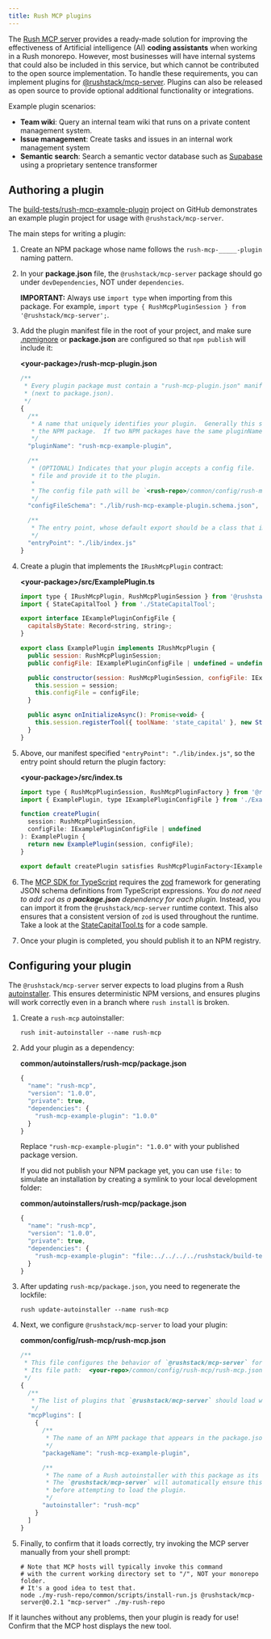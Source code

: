 ```yaml
---
title: Rush MCP plugins
---
```


The [Rush MCP server](./rush_mcp.md) provides a ready-made solution for improving the effectiveness of Artificial intelligence (AI) **coding assistants** when working in a Rush monorepo. However, most businesses will have internal systems that could also be included in this service, but which cannot be contributed to the open source implementation. To handle these requirements, you can implement plugins for [@rushstack/mcp-server](https://www.npmjs.com/package/@rushstack/mcp-server). Plugins can also be released as open source to provide optional additional functionality or integrations.

Example plugin scenarios:

- **Team wiki**: Query an internal team wiki that runs on a private content management system.
- **Issue management**: Create tasks and issues in an internal work management system
- **Semantic search**: Search a semantic vector database such as [Supabase](https://supabase.com/docs/guides/ai/semantic-search) using a proprietary sentence transformer

## Authoring a plugin

The [build-tests/rush-mcp-example-plugin](https://github.com/microsoft/rushstack/tree/main/build-tests/rush-mcp-example-plugin) project on GitHub demonstrates an example plugin project for usage with `@rushstack/mcp-server`.

The main steps for writing a plugin:

1. Create an NPM package whose name follows the `rush-mcp-_____-plugin` naming pattern.

2. In your **package.json** file, the `@rushstack/mcp-server` package should go under `devDependencies`, NOT under `dependencies`.

   **IMPORTANT:** Always use `import type` when importing from this package. For example, `import type { RushMcpPluginSession } from '@rushstack/mcp-server';`.

3. Add the plugin manifest file in the root of your project, and make sure [.npmignore](https://github.com/microsoft/rushstack/blob/main/build-tests/rush-mcp-example-plugin/.npmignore) or **package.json** are configured so that `npm publish` will include it:

   **&lt;your-package&gt;/rush-mcp-plugin.json**

   ```js
   /**
    * Every plugin package must contain a "rush-mcp-plugin.json" manifest in the top-level folder
    * (next to package.json).
    */
   {
     /**
      * A name that uniquely identifies your plugin.  Generally this should be the same name as
      * the NPM package.  If two NPM packages have the same pluginName, they cannot be loaded together.
      */
     "pluginName": "rush-mcp-example-plugin",

     /**
      * (OPTIONAL) Indicates that your plugin accepts a config file.  The MCP server will load this
      * file and provide it to the plugin.
      *
      * The config file path will be `<rush-repo>/common/config/rush-mcp/<plugin-name>.json`.
      */
     "configFileSchema": "./lib/rush-mcp-example-plugin.schema.json",

     /**
      * The entry point, whose default export should be a class that implements
      */
     "entryPoint": "./lib/index.js"
   }
   ```

4. Create a plugin that implements the `IRushMcpPlugin` contract:

   **&lt;your-package&gt;/src/ExamplePlugin.ts**

   ```js
   import type { IRushMcpPlugin, RushMcpPluginSession } from '@rushstack/mcp-server';
   import { StateCapitalTool } from './StateCapitalTool';

   export interface IExamplePluginConfigFile {
     capitalsByState: Record<string, string>;
   }

   export class ExamplePlugin implements IRushMcpPlugin {
     public session: RushMcpPluginSession;
     public configFile: IExamplePluginConfigFile | undefined = undefined;

     public constructor(session: RushMcpPluginSession, configFile: IExamplePluginConfigFile | undefined) {
       this.session = session;
       this.configFile = configFile;
     }

     public async onInitializeAsync(): Promise<void> {
       this.session.registerTool({ toolName: 'state_capital' }, new StateCapitalTool(this));
     }
   }
   ```

5. Above, our manifest specified `"entryPoint": "./lib/index.js"`, so the entry point should return the plugin factory:

   **&lt;your-package&gt;/src/index.ts**

   ```js
   import type { RushMcpPluginSession, RushMcpPluginFactory } from '@rushstack/mcp-server';
   import { ExamplePlugin, type IExamplePluginConfigFile } from './ExamplePlugin';

   function createPlugin(
     session: RushMcpPluginSession,
     configFile: IExamplePluginConfigFile | undefined
   ): ExamplePlugin {
     return new ExamplePlugin(session, configFile);
   }

   export default createPlugin satisfies RushMcpPluginFactory<IExamplePluginConfigFile>;
   ```

6. The [MCP SDK for TypeScript](https://github.com/modelcontextprotocol/typescript-sdk) requires the [zod](https://www.npmjs.com/package/zod) framework for generating JSON schema definitions from TypeScript expressions. _You do not need to add `zod` as a **package.json** dependency for each plugin._ Instead, you can import it from the `@rushstack/mcp-server` runtime context. This also ensures that a consistent version of `zod` is used throughout the runtime. Take a look at the [StateCapitalTool.ts](https://github.com/microsoft/rushstack/blob/main/build-tests/rush-mcp-example-plugin/src/StateCapitalTool.ts) for a code sample.

7. Once your plugin is completed, you should publish it to an NPM registry.

## Configuring your plugin

The `@rushstack/mcp-server` server expects to load plugins from a Rush [autoinstaller](../maintainer/autoinstallers.md). This ensures deterministic NPM versions, and ensures plugins will work correctly even in a branch where `rush install` is broken.

1. Create a `rush-mcp` autoinstaller:

   ```shell
   rush init-autoinstaller --name rush-mcp
   ```

2. Add your plugin as a dependency:

   **common/autoinstallers/rush-mcp/package.json**

   ```js
   {
     "name": "rush-mcp",
     "version": "1.0.0",
     "private": true,
     "dependencies": {
       "rush-mcp-example-plugin": "1.0.0"
     }
   }
   ```

   Replace `"rush-mcp-example-plugin": "1.0.0"` with your published package version.

   If you did not publish your NPM package yet, you can use `file:` to simulate an installation by creating a symlink to your local development folder:

   **common/autoinstallers/rush-mcp/package.json**

   ```js
   {
     "name": "rush-mcp",
     "version": "1.0.0",
     "private": true,
     "dependencies": {
       "rush-mcp-example-plugin": "file:../../../../rushstack/build-tests/rush-mcp-example-plugin/"
     }
   }
   ```

3. After updating `rush-mcp/package.json`, you need to regenerate the lockfile:

   ```shell
   rush update-autoinstaller --name rush-mcp
   ```

4. Next, we configure `@rushstack/mcp-server` to load your plugin:

   **common/config/rush-mcp/rush-mcp.json**

   ```js
   /**
    * This file configures the behavior of `@rushstack/mcp-server` for a given monorepo.
    * Its file path:  <your-repo>/common/config/rush-mcp/rush-mcp.json
    */
   {
     /**
      * The list of plugins that `@rushstack/mcp-server` should load when processing this monorepo.
      */
     "mcpPlugins": [
       {
         /**
          * The name of an NPM package that appears in the package.json "dependencies" for the autoinstaller.
          */
         "packageName": "rush-mcp-example-plugin",

         /**
          * The name of a Rush autoinstaller with this package as its dependency.
          * The `@rushstack/mcp-server` will automatically ensure this folder is installed
          * before attempting to load the plugin.
          */
         "autoinstaller": "rush-mcp"
       }
     ]
   }
   ```

5. Finally, to confirm that it loads correctly, try invoking the MCP server manually from your shell prompt:

   ```shell
   # Note that MCP hosts will typically invoke this command
   # with the current working directory set to "/", NOT your monorepo folder.
   # It's a good idea to test that.
   node ./my-rush-repo/common/scripts/install-run.js @rushstack/mcp-server@0.2.1 "mcp-server" ./my-rush-repo
   ```

If it launches without any problems, then your plugin is ready for use! Confirm that the MCP host displays the new tool.
